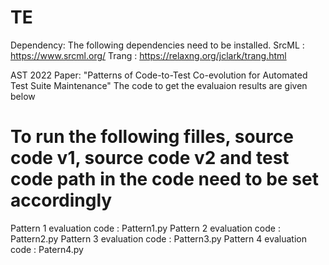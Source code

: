 # TE

Dependency: The following dependencies need to be installed. SrcML : https://www.srcml.org/ Trang : https://relaxng.org/jclark/trang.html

AST 2022 Paper:
"Patterns of Code-to-Test Co-evolution for Automated Test Suite Maintenance"
The code to get the evaluaion results are given below
# To run the following filles, source code v1, source code v2 and test code path in the code need to be set accordingly
Pattern 1 evaluation code : Pattern1.py
Pattern 2 evaluation code : Pattern2.py
Pattern 3 evaluation code : Pattern3.py
Pattern 4 evaluation code : Patern4.py

